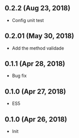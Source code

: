 ## 0.2.2 (Aug 23, 2018)

- Config unit test

## 0.2.01 (May 30, 2018)

- Add the method validade

## 0.1.1 (Apr 28, 2018)

- Bug fix

## 0.1.0 (Apr 27, 2018)

- ES5

## 0.1.0 (Apr 26, 2018)

- Init
